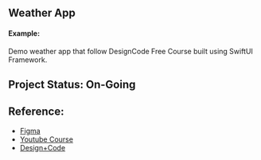 ## Weather App

#### Example:

Demo weather app that follow DesignCode Free Course built using SwiftUI Framework.

## Project Status: On-Going

## Reference:

  - [Figma](https://www.figma.com/file/ncpz3DV80BnBddUFsd8GFg/Weather-App-UI-Design-(Community)?node-id=2-811&t=vpLKPKZ6tsjCOqbw-0)
  - [Youtube Course](https://www.youtube.com/watch?v=b8sP7AS0CAY&list=PLJk_PV2GX3-riKErvV0tzBlQVCsUCXjxM&index=4&t=7979s)
  - [Design+Code](https://designcode.io/swiftui-ui-animations-weather-intro)
